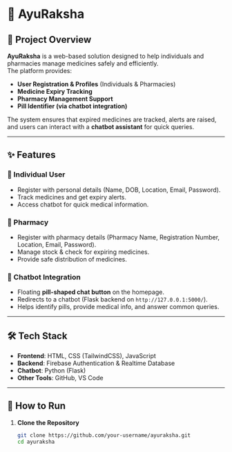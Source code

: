 # 🌿 AyuRaksha  

## 📌 Project Overview  
**AyuRaksha** is a web-based solution designed to help individuals and pharmacies manage medicines safely and efficiently.  
The platform provides:  
- **User Registration & Profiles** (Individuals & Pharmacies)  
- **Medicine Expiry Tracking**  
- **Pharmacy Management Support**  
- **Pill Identifier (via chatbot integration)**  

The system ensures that expired medicines are tracked, alerts are raised, and users can interact with a **chatbot assistant** for quick queries.  

---

## ✨ Features  
### 👤 Individual User  
- Register with personal details (Name, DOB, Location, Email, Password).  
- Track medicines and get expiry alerts.  
- Access chatbot for quick medical information.  

### 🏥 Pharmacy  
- Register with pharmacy details (Pharmacy Name, Registration Number, Location, Email, Password).  
- Manage stock & check for expiring medicines.  
- Provide safe distribution of medicines.  

### 💬 Chatbot Integration  
- Floating **pill-shaped chat button** on the homepage.  
- Redirects to a chatbot (Flask backend on `http://127.0.0.1:5000/`).  
- Helps identify pills, provide medical info, and answer common queries.  

---

## 🛠️ Tech Stack  
- **Frontend**: HTML, CSS (TailwindCSS), JavaScript  
- **Backend**: Firebase Authentication & Realtime Database  
- **Chatbot**: Python (Flask)  
- **Other Tools**: GitHub, VS Code  

---

## 🚀 How to Run  
1. **Clone the Repository**  
   ```bash
   git clone https://github.com/your-username/ayuraksha.git
   cd ayuraksha

 
 
